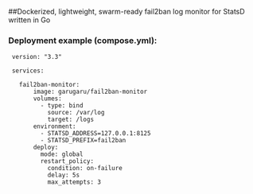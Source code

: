 ##Dockerized, lightweight, swarm-ready fail2ban log monitor for StatsD written in Go

### Deployment example (compose.yml):

	 version: "3.3"
	 
	 services:
	 
	   fail2ban-monitor:
		   image: garugaru/fail2ban-monitor
		   volumes:
			 - type: bind
			   source: /var/log
			   target: /logs
		   environment:
			 - STATSD_ADDRESS=127.0.0.1:8125
			 - STATSD_PREFIX=fail2ban
		   deploy:
			 mode: global
			 restart_policy:
			   condition: on-failure
			   delay: 5s
			   max_attempts: 3
	 

